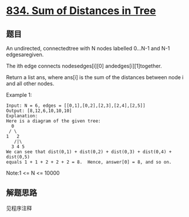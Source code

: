 # [834. Sum of Distances in Tree](https://leetcode.com/problems/sum-of-distances-in-tree/)

## 题目

An undirected, connectedtree with N nodes labelled 0...N-1 and N-1 edgesaregiven.

The ith edge connects nodesedges[i][0] andedges[i][1]together.

Return a list ans, where ans[i] is the sum of the distances between node i and all other nodes.

Example 1:

```text
Input: N = 6, edges = [[0,1],[0,2],[2,3],[2,4],[2,5]]
Output: [8,12,6,10,10,10]
Explanation:
Here is a diagram of the given tree:
  0
 / \
1   2
   /|\
  3 4 5
We can see that dist(0,1) + dist(0,2) + dist(0,3) + dist(0,4) + dist(0,5)
equals 1 + 1 + 2 + 2 + 2 = 8.  Hence, answer[0] = 8, and so on.
```

Note:1 <= N <= 10000

## 解题思路

见程序注释
